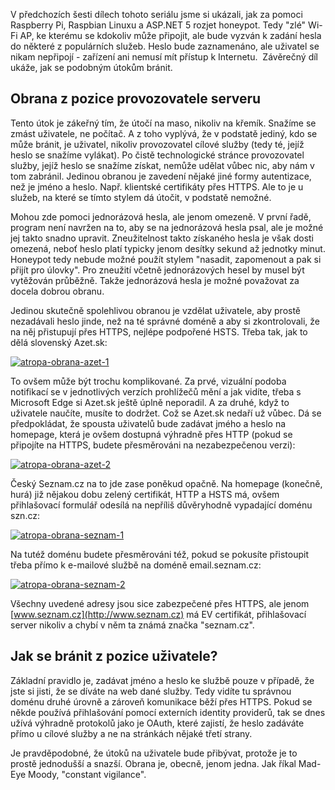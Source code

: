 <!-- dcterms:identifier = aspnetcz#5438 -->
<!-- dcterms:title = Projekt Atropa (7): Jak se bránit? -->
<!-- dcterms:abstract = V předchozích šesti dílech tohoto seriálu jsme si ukázali, jak za pomoci Raspberry Pi, Raspbian Linuxu a ASP.NET 5 rozjet honeypot. Závěrečný díl ukáže, jak se podobným útokům bránit. -->
<!-- np9:categoryId = 1 -->
<!-- x4w:category = Tipy, triky -->
<!-- np9:authorId = 1 -->
<!-- np9:authorEmail = michal.valasek@altairis.cz -->
<!-- dcterms:creator = Michal Altair Valášek -->
<!-- dcterms:created = 2015-09-06T20:24:31.683+02:00 -->
<!-- dcterms:dateAccepted = 2015-09-07T00:00:00+02:00 -->
<!-- x4w:pictureWidth = 150 -->
<!-- x4w:pictureHeight = 150 -->
<!-- x4w:pictureUrl = /perex-pictures/20150907-projekt-atropa-7-jak-se-branit.jpg -->

V předchozích šesti dílech tohoto seriálu jsme si ukázali, jak za pomoci Raspberry Pi, Raspbian Linuxu a ASP.NET 5 rozjet honeypot. Tedy "zlé" Wi-Fi AP, ke kterému se kdokoliv může připojit, ale bude vyzván k zadání hesla do některé z populárních služeb. Heslo bude zaznamenáno, ale uživatel se nikam nepřipojí - zařízení ani nemusí mít přístup k Internetu.  Závěrečný díl ukáže, jak se podobným útokům bránit.

## Obrana z pozice provozovatele serveru

Tento útok je zákeřný tím, že útočí na maso, nikoliv na křemík. Snažíme se zmást uživatele, ne počítač. A z toho vyplývá, že v podstatě jediný, kdo se může bránit, je uživatel, nikoliv provozovatel cílové služby (tedy té, jejíž heslo se snažíme vylákat). Po čistě technologické stránce provozovatel služby, jejíž heslo se snažíme získat, nemůže udělat vůbec nic, aby nám v tom zabránil. Jedinou obranou je zavedení nějaké jiné formy autentizace, než je jméno a heslo. Např. klientské certifikáty přes HTTPS. Ale to je u služeb, na které se tímto stylem dá útočit, v podstatě nemožné.

Mohou zde pomoci jednorázová hesla, ale jenom omezeně. V první řadě, program není navržen na to, aby se na jednorázová hesla psal, ale je možné jej takto snadno upravit. Zneužitelnost takto získaného hesla je však dosti omezená, neboť heslo platí typicky jenom desítky sekund až jednotky minut. Honeypot tedy nebude možné použít stylem "nasadit, zapomenout a pak si přijít pro úlovky". Pro zneužití včetně jednorázových hesel by musel být vytěžován průběžně. Takže jednorázová hesla je možné považovat za docela dobrou obranu.

Jedinou skutečně spolehlivou obranou je vzdělat uživatele, aby prostě nezadávali heslo jinde, než na té správné doméně a aby si zkontrolovali, že na něj přistupují přes HTTPS, nejlépe podpořené HSTS. Třeba tak, jak to dělá slovenský Azet.sk:

[![atropa-obrana-azet-1](http://www.aspnet.cz/Files/20150906-atropa-obrana-azet-1_thumb.png "atropa-obrana-azet-1")](http://www.aspnet.cz/Files/20150906-atropa-obrana-azet-1_2.png)

To ovšem může být trochu komplikované. Za prvé, vizuální podoba notifikací se v jednotlivých verzích prohlížečů mění a jak vidíte, třeba s Microsoft Edge si Azet.sk ještě úplně neporadil. A za druhé, když to uživatele naučíte, musíte to dodržet. Což se Azet.sk nedaří už vůbec. Dá se předpokládat, že spousta uživatelů bude zadávat jmého a heslo na homepage, která je ovšem dostupná výhradně přes HTTP (pokud se připojíte na HTTPS, budete přesměrováni na nezabezpečenou verzi):

[![atropa-obrana-azet-2](http://www.aspnet.cz/Files/20150906-atropa-obrana-azet-2_thumb.png "atropa-obrana-azet-2")](http://www.aspnet.cz/Files/20150906-atropa-obrana-azet-2_2.png)

Český Seznam.cz na to jde zase poněkud opačně. Na homepage (konečně, hurá) již nějakou dobu zelený certifikát, HTTP a HSTS má, ovšem přihlašovací formulář odesílá na nepříliš důvěryhodně vypadající doménu szn.cz:

[![atropa-obrana-seznam-1](http://www.aspnet.cz/Files/20150906-atropa-obrana-seznam-1_thumb.png "atropa-obrana-seznam-1")](http://www.aspnet.cz/Files/20150906-atropa-obrana-seznam-1_2.png)

Na tutéž doménu budete přesměrováni též, pokud se pokusíte přistoupit třeba přímo k e-mailové službě na doméně email.seznam.cz:

[![atropa-obrana-seznam-2](http://www.aspnet.cz/Files/20150906-atropa-obrana-seznam-2_thumb.png "atropa-obrana-seznam-2")](http://www.aspnet.cz/Files/20150906-atropa-obrana-seznam-2_2.png)

Všechny uvedené adresy jsou sice zabezpečené přes HTTPS, ale jenom [www.seznam.cz](http://www.seznam.cz) má EV certifikát, přihlašovací server nikoliv a chybí v něm ta známá značka "seznam.cz".

## Jak se bránit z pozice uživatele?

Základní pravidlo je, zadávat jméno a heslo ke službě pouze v případě, že jste si jisti, že se díváte na web dané služby. Tedy vidíte tu správnou doménu druhé úrovně a zároveň komunikace běží přes HTTPS. Pokud se někde používá přihlašování pomocí externích identity providerů, tak se dnes užívá výhradně protokolů jako je OAuth, které zajistí, že heslo zadáváte přímo u cílové služby a ne na stránkách nějaké třetí strany.

Je pravděpodobné, že útoků na uživatele bude přibývat, protože je to prostě jednodušší a snazší. Obrana je, obecně, jenom jedna. Jak říkal Mad-Eye Moody, "constant vigilance".